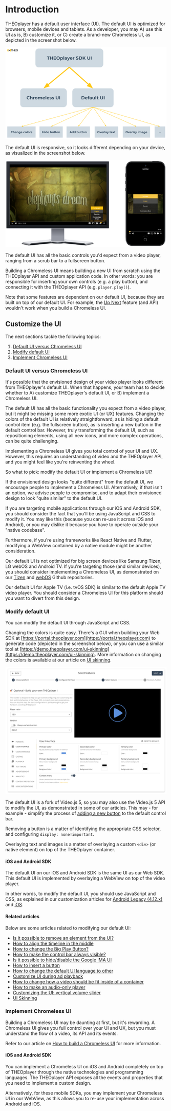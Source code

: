 # Introduction

THEOplayer has a default user interface (UI). The default UI is optimized for browsers, mobile devices and tablets.
As a developer, you may A) use this UI as is, B) customize it, or C) create a brand-new Chromeless UI, as depicted in the screenshot below.

![THEOplayer UI overview](../../assets/img/ui-introduction-overview.png "THEOplayer UI overview")

The default UI is responsive, so it looks different depending on your device, as visualized in the screenshot below.

![THEOplayer default UI](../../assets/img/ui-introduction-default-ui.png "THEOplayer default UI")

The default UI has all the basic controls you'd expect from a video player, ranging from a scrub bar to a fullscreen button.

Building a Chromeless UI means building a new UI from scratch using the THEOplayer API and custom application code.
In other words: you are responsible for inserting your own controls (e.g. a play button),
and connecting it with the THEOplayer API (e.g. `player.play()`).

Note that some features are dependent on our default UI, because they are built on top of our default UI.
For example, the [Up Next](../../how-to-guides/07-miscellaneous/03-up-next.md) feature (and API) wouldn't work when you build a Chromeless UI.

## Customize the UI

The next sections tackle the following topics:

1. [Default UI versus Chromeless UI](#default-ui-versus-chromeless-ui)
2. [Modify default UI](#modify-default-ui)
3. [Implement Chromeless UI](#implement-chromeless-ui)

### Default UI versus Chromeless UI

It's possible that the envisioned design of your video player looks different from THEOplayer's default UI.
When that happens, your team has to decide whether to A) customize THEOplayer's default UI, or B) implement a Chromeless UI.

The default UI has all the basic functionality you expect from a video player, but it might be missing some more exotic UI (or UX) features.
Changing the colors of the default UI is relatively straightforward, as is hiding a default control item (e.g. the fullscreen button),
as is inserting a new button in the default control bar.
However, truly transforming the default UI, such as repositioning elements, using all new icons, and more complex operations,
can be quite challenging.

Implementing a Chromeless UI gives you total control of your UI and UX.
However, this requires an understanding of video and the THEOplayer API, and you might feel like you're reinventing the wheel.

So what to pick: modify the default UI or implement a Chromeless UI?

If the envisioned design looks "quite different" from the default UI, we encourage people to implement a Chromeless UI.
Alternatively, if that isn't an option, we advise people to compromise, and to adapt their envisioned design to look "quite similar" to the default UI.

If you are targeting mobile applications through our iOS and Android SDK,
you should consider the fact that you'll be using JavaScript and CSS to modify it.
You may like this (because you can re-use it across iOS and Android), or you may dislike it because you have to operate
outside your "native codebase".

Furthermore, if you're using frameworks like React Native and Flutter, modifying a WebView contained by a native module might be another consideration.

Our default UI is not optimized for big screen devices like Samsung Tizen, LG webOS and Android TV.
If you're targeting those (and similar devices), you should consider implementing a Chromeless UI,
as demonstrated on our [Tizen](https://github.com/THEOplayer/samples-tizen) and [webOS](https://github.com/THEOplayer/samples-webos)
Github repositories.

Our default UI for Apple TV (i.e. tvOS SDK) is similar to the default Apple TV video player.
You should consider a Chromeless UI for this platform should you want to divert from this design.

### Modify default UI

You can modify the default UI through JavaScript and CSS.

Changing the colors is quite easy. There's a GUI when building your Web SDK at [https://portal.theoplayer.com](https://portal.theoplayer.com)
to generate code (depicted in the screenshot below), or you can use a similar tool at [https://demo.theoplayer.com/ui-skinning](https://demo.theoplayer.com/ui-skinning).
More information on changing the colors is available at our article on [UI skinning](13-ui-skinning.md).

![UI editor on portal](../../assets/img/ui-introduction-portal.png "UI editor on portal")

The default UI is a fork of Video.js 5, so you may also use the Video.js 5 API to modify the UI, as demonstrated in some of our articles.
This may - for example - simplify the process of [adding a new button](../../how-to-guides/11-ui/07-how-to-insert-a-button.md) to the default control bar.

Removing a button is a matter of identifying the appropriate CSS selector, and configuring `display: none!important`.

Overlaying text and images is a matter of overlaying a custom `<div>` (or native element) on top of the THEOplayer container.

#### iOS and Android SDK

The default UI on our iOS and Android SDK is the same UI as our Web SDK.
This default UI is implemented by overlaying a WebView on top of the video player.

In other words, to modify the default UI, you should use JavaScript and CSS,
as explained in our customization articles for [Android Legacy (4.12.x)](../../../theoplayer_versioned_docs/version-v4/getting-started/01-sdks/02-android/01-android-sdk-customization.md) and [iOS](../../../theoplayer_versioned_docs/version-v4/getting-started/01-sdks/03-ios/01-ios-sdk-customization.md).

#### Related articles

Below are some articles related to modifying our default UI:

- [Is it possible to remove an element from the UI?](../../how-to-guides/11-ui/01-is-it-possible-to-remove-an-element.md)
- [How to align the timeline in the middle](../../how-to-guides/11-ui/02-how-to-align-timeline-in-the-middle.md)
- [How to change the Big Play Button?](../../how-to-guides/11-ui/03-how-to-change-big-play-button.md)
- [How to make the control bar always visible?](../../how-to-guides/11-ui/04-how-to-make-control-keys-always-visible.md)
- [Is it possible to hide/disable the Google IMA UI](../../how-to-guides/11-ui/05-is-it-possible-to-hide-googla-ima.md)
- [How to insert a button](../../how-to-guides/11-ui/07-how-to-insert-a-button.md)
- [How to change the default UI language to other](../../how-to-guides/11-ui/08-how-to-change-default-UI-language-to-other.md)
- [Customize UI during ad playback](../../how-to-guides/11-ui/09-customize-ui-during-playback.md)
- [How to change how a video should be fit inside of a container](../../how-to-guides/11-ui/10-how-to-change-how-a-video-should-fit-inside-a-container.md)
- [How to make an audio-only player](../../how-to-guides/11-ui/11-how-to-make-audio-only-player.md)
- [Customizing the UI: vertical volume slider](../../how-to-guides/11-ui/12-customising-vertical-volume-slider.md)
- [UI Skinning](../../how-to-guides/11-ui/13-ui-skinning.md)

### Implement Chromeless UI

Building a Chromeless UI may be daunting at first, but it's rewarding.
A Chromeless UI gives you full control over your UI and UX,
but you must understand the flow of a video, its API and its events.

Refer to our article on [How to build a Chromeless UI](../../how-to-guides/11-ui/06-how-to-build-chromeless-ui.mdx) for more information.

#### iOS and Android SDK

You can implement a Chromeless UI on iOS and Android completely on top of THEOplayer through the native technologies and programming languages.
The THEOplayer API exposes all the events and properties that you need to implement a custom design.

Alternatively, for these mobile SDKs, you may implement your Chromeless UI in our WebView,
as this allows you to re-use your implementation across Android and iOS.
